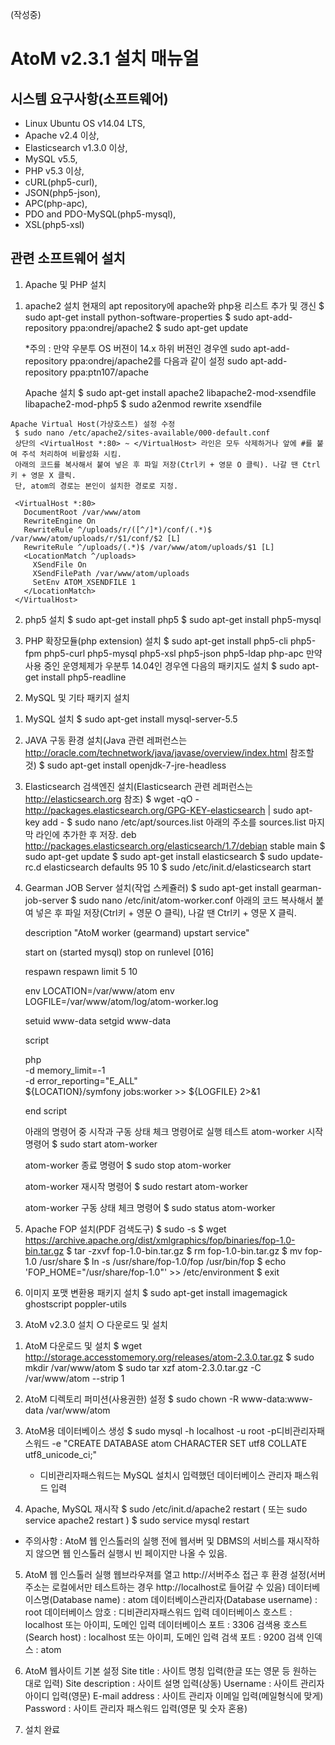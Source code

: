 
(작성중)
# AtoM v2.3.1 설치 매뉴얼

## 시스템 요구사항(소프트웨어)
* Linux Ubuntu OS v14.04 LTS, 
* Apache v2.4 이상, 
* Elasticsearch v1.3.0 이상, 
* MySQL v5.5, 
* PHP v5.3 이상, 
* cURL(php5-curl), 
* JSON(php5-json), 
* APC(php-apc),
* PDO and PDO-MySQL(php5-mysql), 
* XSL(php5-xsl)

## 관련 소프트웨어 설치

1. Apache 및 PHP 설치
  1) apache2 설치
    현재의 apt repository에 apache와 php용 리스트 추가 및 갱신
     $ sudo apt-get install python-software-properties
     $ sudo apt-add-repository ppa:ondrej/apache2
     $ sudo apt-get update

     *주의 : 만약 우분투 OS 버젼이 14.x 하위 버젼인 경우엔 sudo apt-add-repository ppa:ondrej/apache2를 다음과 같이 설정 
      sudo apt-add-repository ppa:ptn107/apache

     Apache 설치
     $ sudo apt-get install apache2 libapache2-mod-xsendfile libapache2-mod-php5
     $ sudo a2enmod rewrite xsendfile

    Apache Virtual Host(가상호스트) 설정 수정
     $ sudo nano /etc/apache2/sites-available/000-default.conf
     상단의 <VirtualHost *:80> ~ </VirtualHost> 라인은 모두 삭제하거나 앞에 #를 붙여 주석 처리하여 비활성화 시킴.     
     아래의 코드를 복사해서 붙여 넣은 후 파일 저장(Ctrl키 + 영문 O 클릭). 나갈 땐 Ctrl키 + 영문 X 클릭.
     단, atom의 경로는 본인이 설치한 경로로 지정.

     <VirtualHost *:80>
       DocumentRoot /var/www/atom
       RewriteEngine On
       RewriteRule ^/uploads/r/([^/]*)/conf/(.*)$ /var/www/atom/uploads/r/$1/conf/$2 [L]
       RewriteRule ^/uploads/(.*)$ /var/www/atom/uploads/$1 [L]
       <LocationMatch ^/uploads>
         XSendFile On
         XSendFilePath /var/www/atom/uploads
         SetEnv ATOM_XSENDFILE 1
       </LocationMatch>
     </VirtualHost>

 2) php5 설치
     $ sudo apt-get install php5
     $ sudo apt-get install php5-mysql

 3) PHP 확장모듈(php extension) 설치
    $ sudo apt-get install php5-cli php5-fpm php5-curl php5-mysql php5-xsl php5-json php5-ldap php-apc
    만약 사용 중인 운영체제가 우분투 14.04인 경우엔 다음의 패키지도 설치
    $ sudo apt-get install php5-readline



2. MySQL 및 기타 패키지 설치
 1) MySQL 설치
     $ sudo apt-get install mysql-server-5.5 

 2) JAVA 구동 환경 설치(Java 관련 레퍼런스는 http://oracle.com/technetwork/java/javase/overview/index.html 참조할 것)
    $ sudo apt-get install openjdk-7-jre-headless

 3) Elasticsearch 검색엔진 설치(Elasticsearch 관련 레퍼런스는 http://elasticsearch.org 참조)
    $ wget -qO - http://packages.elasticsearch.org/GPG-KEY-elasticsearch | sudo apt-key add -
    $ sudo nano /etc/apt/sources.list
     아래의 주소를 sources.list 마지막 라인에 추가한 후 저장.
    deb http://packages.elasticsearch.org/elasticsearch/1.7/debian stable main
    $ sudo apt-get update
    $ sudo apt-get install elasticsearch
    $ sudo update-rc.d elasticsearch defaults 95 10
    $ sudo /etc/init.d/elasticsearch start

 4) Gearman JOB Server 설치(작업 스케쥴러)
     $ sudo apt-get install gearman-job-server
     $ sudo nano /etc/init/atom-worker.conf
     아래의 코드 복사해서 붙여 넣은 후 파일 저장(Ctrl키 + 영문 O 클릭), 나갈 땐 Ctrl키 + 영문 X 클릭.

     description "AtoM worker (gearmand) upstart service"

     start on (started mysql)
     stop on runlevel [016]

     respawn
     respawn limit 5 10

     env LOCATION=/var/www/atom
     env LOGFILE=/var/www/atom/log/atom-worker.log

     setuid www-data
     setgid www-data

     script

       php \
         -d memory_limit=-1 \
         -d error_reporting="E_ALL" \
           ${LOCATION}/symfony jobs:worker >> ${LOGFILE} 2>&1

     end script

    아래의 명령어 중 시작과 구동 상태 체크 명령어로 실행 테스트
     atom-worker 시작 명령어
     $ sudo start atom-worker  

     atom-worker 종료 명령어
     $ sudo stop atom-worker

     atom-worker 재시작 명령어
     $ sudo restart atom-worker 

     atom-worker 구동 상태 체크 명령어
     $ sudo status atom-worker  

 5) Apache FOP 설치(PDF 검색도구)
     $ sudo -s
     $ wget https://archive.apache.org/dist/xmlgraphics/fop/binaries/fop-1.0-bin.tar.gz
     $ tar -zxvf fop-1.0-bin.tar.gz
     $ rm fop-1.0-bin.tar.gz
     $ mv fop-1.0 /usr/share
     $ ln -s /usr/share/fop-1.0/fop /usr/bin/fop
     $ echo 'FOP_HOME="/usr/share/fop-1.0"' >> /etc/environment
     $ exit

 6) 이미지 포맷 변환용 패키지 설치
    $ sudo apt-get install imagemagick ghostscript poppler-utils



3. AtoM v2.3.0 설치
 ○ 다운로드 및 설치
 1) AtoM 다운로드 및 설치
    $ wget http://storage.accesstomemory.org/releases/atom-2.3.0.tar.gz
    $ sudo mkdir /var/www/atom
    $ sudo tar xzf atom-2.3.0.tar.gz -C /var/www/atom --strip 1

 2) AtoM 디렉토리 퍼미션(사용권한) 설정
    $ sudo chown -R www-data:www-data /var/www/atom

 3) AtoM용 데이터베이스 생성
    $ sudo mysql -h localhost -u root -p디비관리자패스워드 -e "CREATE DATABASE atom CHARACTER SET utf8 COLLATE utf8_unicode_ci;"
    * 디비관리자패스워드는 MySQL 설치시 입력했던 데이터베이스 관리자 패스워드 입력  

 4) Apache, MySQL 재시작
   $ sudo /etc/init.d/apache2 restart    ( 또는  sudo service apache2 restart )
   $ sudo service mysql restart

   * 주의사항 :  AtoM 웹 인스톨러의 실행 전에 웹서버 및 DBMS의 서비스를 재시작하지 않으면 웹 인스톨러 실행시 빈 페이지만 나올 수 있음.

 5) AtoM 웹 인스톨러 실행
    웹브라우져를 열고 http://서버주소 접근 후 환경 설정(서버주소는 로컬에서만 테스트하는 경우 http://localhost로 들어갈 수 있음)
    데이터베이스명(Database name) : atom
    데이터베이스관리자(Database username) : root
    데이터베이스 암호 : 디비관리자패스워드 입력
    데이터베이스 호스트 : localhost 또는 아이피, 도메인 입력
    데이터베이스 포트 : 3306
    검색용 호스트(Search host) : localhost 또는 아이피, 도메인 입력
    검색 포트 : 9200
    검색 인덱스 : atom

  6) AtoM 웹사이트 기본 설정
    Site title : 사이트 명칭 입력(한글 또는 영문 등 원하는 대로 입력)
    Site description : 사이트 설명 입력(상동)
    Username : 사이트 관리자 아이디 입력(영문)
    E-mail address : 사이트 관리자 이메일 입력(메일형식에 맞게)
    Password : 사이트 관리자 패스워드 입력(영문 및 숫자 혼용)

 7) 설치 완료

